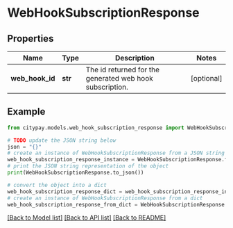 # WebHookSubscriptionResponse


## Properties

Name | Type | Description | Notes
------------ | ------------- | ------------- | -------------
**web_hook_id** | **str** | The id returned for the generated web hook subscription. | [optional] 

## Example

```python
from citypay.models.web_hook_subscription_response import WebHookSubscriptionResponse

# TODO update the JSON string below
json = "{}"
# create an instance of WebHookSubscriptionResponse from a JSON string
web_hook_subscription_response_instance = WebHookSubscriptionResponse.from_json(json)
# print the JSON string representation of the object
print(WebHookSubscriptionResponse.to_json())

# convert the object into a dict
web_hook_subscription_response_dict = web_hook_subscription_response_instance.to_dict()
# create an instance of WebHookSubscriptionResponse from a dict
web_hook_subscription_response_from_dict = WebHookSubscriptionResponse.from_dict(web_hook_subscription_response_dict)
```
[[Back to Model list]](../README.md#documentation-for-models) [[Back to API list]](../README.md#documentation-for-api-endpoints) [[Back to README]](../README.md)


